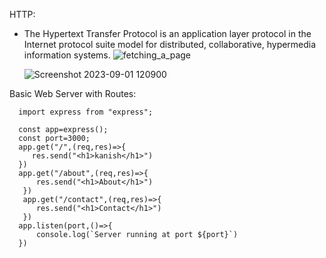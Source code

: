HTTP:

* The Hypertext Transfer Protocol is an application layer protocol in the Internet protocol suite model for distributed, collaborative, hypermedia information systems.
  ![fetching_a_page](https://github.com/kanish13/Express-JS-/assets/111358462/85676215-7f11-489e-a09d-ba3f0e7cb298)


  ![Screenshot 2023-09-01 120900](https://github.com/kanish13/Express-JS-/assets/111358462/99d678ad-7250-4660-aa42-356c8ae7b271)


Basic Web Server with Routes:

      import express from "express";
      
      const app=express();
      const port=3000;
      app.get("/",(req,res)=>{
         res.send("<h1>kanish</h1>")
      })
      app.get("/about",(req,res)=>{
          res.send("<h1>About</h1>")
       })
       app.get("/contact",(req,res)=>{
          res.send("<h1>Contact</h1>")
       })
      app.listen(port,()=>{
          console.log(`Server running at port ${port}`)
      })
      

